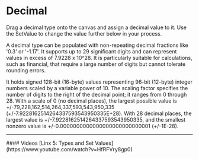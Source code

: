 Decimal
=======

Drag a decimal type onto the canvas and assign a decimal value to it. Use the SetValue to change the value further below in your process.

A decimal type can be populated with non-repeating decimal fractions like '0.3' or '-1.17'. It supports up to 29 significant digits and can represent values in excess of 7.9228 x
10^28. It is particularly suitable for calculations, such as financial, that require a large number of digits but cannot tolerate rounding
errors.

It holds signed 128-bit (16-byte) values representing 96-bit (12-byte)
integer numbers scaled by a variable power of 10. The scaling factor
specifies the number of digits to the right of the decimal point; it
ranges from 0 through 28. With a scale of 0 (no decimal places), the
largest possible value is +/-79,228,162,514,264,337,593,543,950,335
(+/-7.9228162514264337593543950335E+28). With 28 decimal places, the
largest value is +/-7.9228162514264337593543950335, and the smallest
nonzero value is +/-0.0000000000000000000000000001 (+/-1E-28).

<hr>
#### Videos
[Linx 5: Types and Set Values](https://www.youtube.com/watch?v=HfRFVry8gp0)